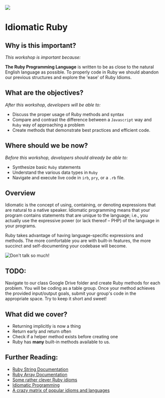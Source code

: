 <!--
Market: SF
-->

![](https://ga-dash.s3.amazonaws.com/production/assets/logo-9f88ae6c9c3871690e33280fcf557f33.png)

# Idiomatic Ruby

## Why is this important?
<!-- framing the "why" in big-picture/real world examples -->
*This workshop is important because:*

**The Ruby Programming Language** is written to be as close to the natural English language as possible.  To properly code in Ruby we should abandon our previous structures and explore the 'ease' of Ruby Idioms.

## What are the objectives?
<!-- specific/measurable goal for students to achieve -->
*After this workshop, developers will be able to:*

- Discuss the proper usage of Ruby methods and syntax
- Compare and contrast the difference between a `Javascript` way and `Ruby` way of approaching a problem
- Create methods that demonstrate best practices and efficient code.

## Where should we be now?
<!-- call out the skills that are prerequisites -->
*Before this workshop, developers should already be able to:*

- Synthesize basic `Ruby` statements 
- Understand the various data types in `Ruby`
- Navigate and execute live code in `irb`, `pry`, or a `.rb` file.


## Overview
Idiomatic is the concept of using, containing, or denoting expressions that are natural to a native speaker. Idiomatic programming means that your program contains statements that are unique to the language; i.e., you actually use the expressive power (or lack thereof – PHP) of the language in your programs.

Ruby takes advantage of having language-specific expressions and methods. The more comfortable you are with built-in features, the more succinct and self-documenting your codebase will become.

![Don't talk so much!](http://i.giphy.com/iW8tsoJWcfPc4.gif)

## TODO:
Navigate to our class Google Drive folder and create Ruby methods for each problem.  You will be coding as a table group.  Once your method achieves the provided input/output goals, submit your group's code in the appropriate space.  Try to keep it short and sweet!




## What did we cover?
<!-- call  out the skills that we have learned -->
- Returning implicitly is now a thing
- Return early and return often
- Check if a helper method exists before creating one
- Ruby has **many** built-in methods available to us.  

 
## Further Reading:
<!-- Links to further exploration -->
- [Ruby String Documentation](http://ruby-doc.org/core-2.2.0/String.html)
- [Ruby Array Documentation](http://ruby-doc.org/core-2.2.0/Array.html)
- [Some rather clever Ruby idioms](http://best-ruby.com/idiomatic_ruby.html)
- [Idiomatic Programming](http://mrjoelkemp.com/2013/05/what-is-idiomatic-programming/)
- [A crazy matrix of popular idioms and languages](http://www.programming-idioms.org/about#about-block-language-coverage)
